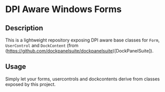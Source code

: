 # DPI Aware Windows Forms

## Description

This is a lightweight repository exposing DPI aware base classes for `Form`, `UserControl` and `DockContent` (from (https://github.com/dockpanelsuite/dockpanelsuite)[DockPanelSuite]).

## Usage

Simply let your forms, usercontrols and dockcontents derive from classes exposed by this project.